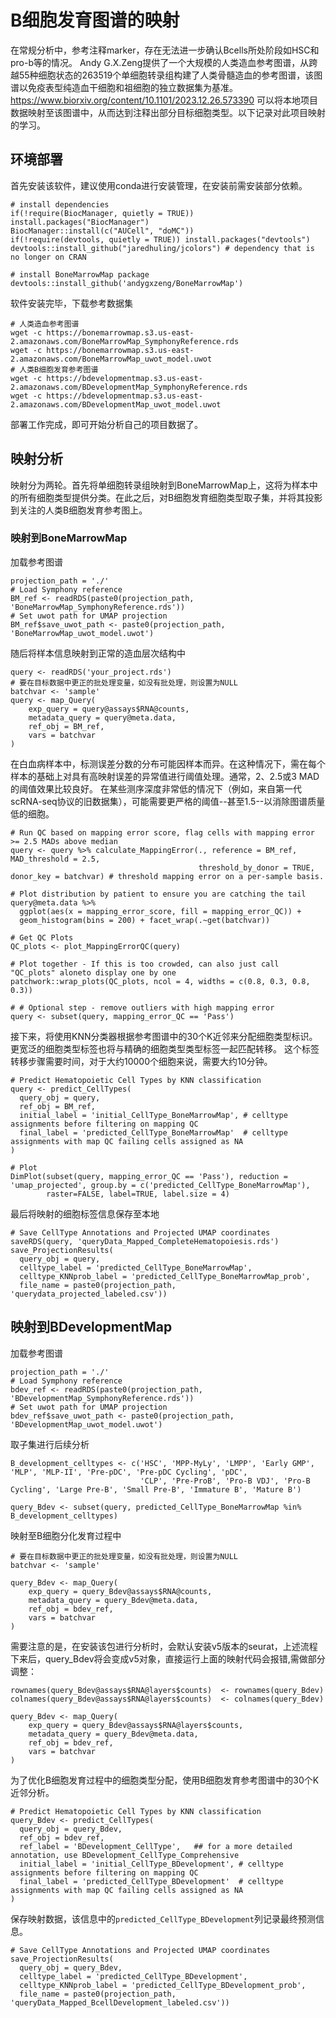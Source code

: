 # B细胞发育图谱的映射

在常规分析中，参考注释marker，存在无法进一步确认Bcells所处阶段如HSC和pro-b等的情况。
Andy G.X.Zeng提供了一个大规模的人类造血参考图谱，从跨越55种细胞状态的263519个单细胞转录组构建了人类骨髓造血的参考图谱，该图谱以免疫表型纯造血干细胞和祖细胞的独立数据集为基准。
https://www.biorxiv.org/content/10.1101/2023.12.26.573390
可以将本地项目数据映射至该图谱中，从而达到注释出部分目标细胞类型。以下记录对此项目映射的学习。

## 环境部署
首先安装该软件，建议使用conda进行安装管理，在安装前需安装部分依赖。
```shell
# install dependencies
if(!require(BiocManager, quietly = TRUE)) install.packages("BiocManager")
BiocManager::install(c("AUCell", "doMC"))
if(!require(devtools, quietly = TRUE)) install.packages("devtools")
devtools::install_github("jaredhuling/jcolors") # dependency that is no longer on CRAN

# install BoneMarrowMap package
devtools::install_github('andygxzeng/BoneMarrowMap')
```

软件安装完毕，下载参考数据集
```shell
# 人类造血参考图谱
wget -c https://bonemarrowmap.s3.us-east-2.amazonaws.com/BoneMarrowMap_SymphonyReference.rds
wget -c https://bonemarrowmap.s3.us-east-2.amazonaws.com/BoneMarrowMap_uwot_model.uwot
# 人类B细胞发育参考图谱
wget -c https://bdevelopmentmap.s3.us-east-2.amazonaws.com/BDevelopmentMap_SymphonyReference.rds
wget -c https://bdevelopmentmap.s3.us-east-2.amazonaws.com/BDevelopmentMap_uwot_model.uwot
```
部署工作完成，即可开始分析自己的项目数据了。

## 映射分析
映射分为两轮。首先将单细胞转录组映射到BoneMarrowMap上，这将为样本中的所有细胞类型提供分类。在此之后，对B细胞发育细胞类型取子集，并将其投影到关注的人类B细胞发育参考图上。

### 映射到BoneMarrowMap
加载参考图谱
```shell
projection_path = './'
# Load Symphony reference
BM_ref <- readRDS(paste0(projection_path, 'BoneMarrowMap_SymphonyReference.rds'))
# Set uwot path for UMAP projection
BM_ref$save_uwot_path <- paste0(projection_path, 'BoneMarrowMap_uwot_model.uwot')
```

随后将样本信息映射到正常的造血层次结构中
```shell
query <- readRDS('your_project.rds')
# 要在目标数据中更正的批处理变量，如没有批处理，则设置为NULL
batchvar <- 'sample'
query <- map_Query(
    exp_query = query@assays$RNA@counts, 
    metadata_query = query@meta.data,
    ref_obj = BM_ref,
    vars = batchvar
)
```

在白血病样本中，标测误差分数的分布可能因样本而异。在这种情况下，需在每个样本的基础上对具有高映射误差的异常值进行阈值处理。通常，2、2.5或3 MAD的阈值效果比较良好。
在某些测序深度非常低的情况下（例如，来自第一代scRNA-seq协议的旧数据集），可能需要更严格的阈值--甚至1.5--以消除图谱质量低的细胞。
```shell
# Run QC based on mapping error score, flag cells with mapping error >= 2.5 MADs above median
query <- query %>% calculate_MappingError(., reference = BM_ref, MAD_threshold = 2.5, 
                                          threshold_by_donor = TRUE, donor_key = batchvar) # threshold mapping error on a per-sample basis.

# Plot distribution by patient to ensure you are catching the tail
query@meta.data %>% 
  ggplot(aes(x = mapping_error_score, fill = mapping_error_QC)) + 
  geom_histogram(bins = 200) + facet_wrap(.~get(batchvar))

# Get QC Plots
QC_plots <- plot_MappingErrorQC(query)

# Plot together - If this is too crowded, can also just call "QC_plots" aloneto display one by one
patchwork::wrap_plots(QC_plots, ncol = 4, widths = c(0.8, 0.3, 0.8, 0.3))

# # Optional step - remove outliers with high mapping error
query <- subset(query, mapping_error_QC == 'Pass')
```

接下来，将使用KNN分类器根据参考图谱中的30个K近邻来分配细胞类型标识。更宽泛的细胞类型标签也将与精确的细胞类型类型标签一起匹配转移。
这个标签转移步骤需要时间，对于大约10000个细胞来说，需要大约10分钟。
```shell
# Predict Hematopoietic Cell Types by KNN classification
query <- predict_CellTypes(
  query_obj = query, 
  ref_obj = BM_ref, 
  initial_label = 'initial_CellType_BoneMarrowMap', # celltype assignments before filtering on mapping QC
  final_label = 'predicted_CellType_BoneMarrowMap'  # celltype assignments with map QC failing cells assigned as NA
) 

# Plot
DimPlot(subset(query, mapping_error_QC == 'Pass'), reduction = 'umap_projected', group.by = c('predicted_CellType_BoneMarrowMap'), 
        raster=FALSE, label=TRUE, label.size = 4)
```

最后将映射的细胞标签信息保存至本地
```shell
# Save CellType Annotations and Projected UMAP coordinates
saveRDS(query, 'queryData_Mapped_CompleteHematopoiesis.rds')
save_ProjectionResults(
  query_obj = query, 
  celltype_label = 'predicted_CellType_BoneMarrowMap', 
  celltype_KNNprob_label = 'predicted_CellType_BoneMarrowMap_prob', 
  file_name = paste0(projection_path, 'querydata_projected_labeled.csv'))
```

## 映射到BDevelopmentMap
加载参考图谱
```shell
projection_path = './'
# Load Symphony reference
bdev_ref <- readRDS(paste0(projection_path, 'BDevelopmentMap_SymphonyReference.rds'))
# Set uwot path for UMAP projection
bdev_ref$save_uwot_path <- paste0(projection_path, 'BDevelopmentMap_uwot_model.uwot')
```

取子集进行后续分析
```shell
B_development_celltypes <- c('HSC', 'MPP-MyLy', 'LMPP', 'Early GMP', 'MLP', 'MLP-II', 'Pre-pDC', 'Pre-pDC Cycling', 'pDC', 
                             'CLP', 'Pre-ProB', 'Pro-B VDJ', 'Pro-B Cycling', 'Large Pre-B', 'Small Pre-B', 'Immature B', 'Mature B')

query_Bdev <- subset(query, predicted_CellType_BoneMarrowMap %in% B_development_celltypes)
```

映射至B细胞分化发育过程中
```shell
# 要在目标数据中更正的批处理变量，如没有批处理，则设置为NULL
batchvar <- 'sample'

query_Bdev <- map_Query(
    exp_query = query_Bdev@assays$RNA@counts, 
    metadata_query = query_Bdev@meta.data,
    ref_obj = bdev_ref,
    vars = batchvar
)
```

需要注意的是，在安装该包进行分析时，会默认安装v5版本的seurat，上述流程下来后，query_Bdev将会变成v5对象，直接运行上面的映射代码会报错,需做部分调整：

```shell
rownames(query_Bdev@assays$RNA@layers$counts)  <- rownames(query_Bdev)
colnames(query_Bdev@assays$RNA@layers$counts)  <- colnames(query_Bdev)

query_Bdev <- map_Query(
    exp_query = query_Bdev@assays$RNA@layers$counts, 
    metadata_query = query_Bdev@meta.data,
    ref_obj = bdev_ref,
    vars = batchvar
)
```

为了优化B细胞发育过程中的细胞类型分配，使用B细胞发育参考图谱中的30个K近邻分析。
```shell
# Predict Hematopoietic Cell Types by KNN classification
query_Bdev <- predict_CellTypes(
  query_obj = query_Bdev, 
  ref_obj = bdev_ref, 
  ref_label = 'BDevelopment_CellType',   ## for a more detailed annotation, use BDevelopment_CellType_Comprehensive
  initial_label = 'initial_CellType_BDevelopment', # celltype assignments before filtering on mapping QC
  final_label = 'predicted_CellType_BDevelopment'  # celltype assignments with map QC failing cells assigned as NA
)
```
保存映射数据，该信息中的`predicted_CellType_BDevelopment`列记录最终预测信息。
```shell
# Save CellType Annotations and Projected UMAP coordinates
save_ProjectionResults(
  query_obj = query_Bdev, 
  celltype_label = 'predicted_CellType_BDevelopment', 
  celltype_KNNprob_label = 'predicted_CellType_BDevelopment_prob', 
  file_name = paste0(projection_path, 'queryData_Mapped_BcellDevelopment_labeled.csv'))
```

